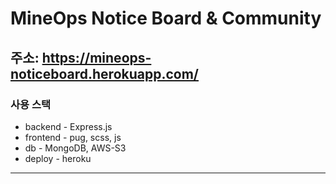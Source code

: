 # MineOps Notice Board & Community

## 주소: https://mineops-noticeboard.herokuapp.com/

### 사용 스택

- backend - Express.js
- frontend - pug, scss, js
- db - MongoDB, AWS-S3
- deploy - heroku

---
